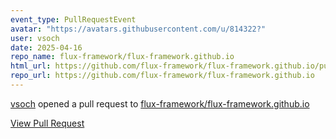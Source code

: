 ```yaml
---
event_type: PullRequestEvent
avatar: "https://avatars.githubusercontent.com/u/814322?"
user: vsoch
date: 2025-04-16
repo_name: flux-framework/flux-framework.github.io
html_url: https://github.com/flux-framework/flux-framework.github.io/pull/147
repo_url: https://github.com/flux-framework/flux-framework.github.io
---
```


<a href='https://github.com/vsoch' target='_blank'>vsoch</a> opened a pull request to <a href='https://github.com/flux-framework/flux-framework.github.io' target='_blank'>flux-framework/flux-framework.github.io</a>

<a href='https://github.com/flux-framework/flux-framework.github.io/pull/147' target='_blank'>View Pull Request</a>